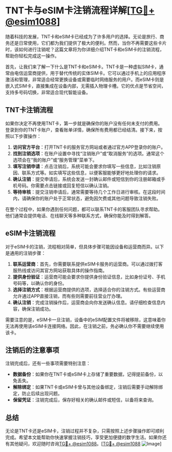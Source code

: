 # TNT卡与eSIM卡注销流程详解[[TG💪+ @esim1088](https://t.me/s/esim1088)]

随着科技的发展，TNT卡和eSIM卡已经成为了许多用户的选择。无论是旅行、商务还是日常使用，它们都为我们提供了极大的便利。然而，当你不再需要这些卡片时，该如何进行注销呢？这篇文章将为你详细介绍TNT卡和eSIM卡的注销流程，帮助你轻松完成这一操作。

首先，让我们来了解一下什么是TNT卡和eSIM卡。TNT卡是一种虚拟SIM卡，通常由电信运营商提供，用于替代传统的实体SIM卡。它可以通过手机上的应用程序激活和管理，非常适合经常更换设备或需要临时网络服务的用户。而eSIM卡则是嵌入式SIM卡，直接集成在设备内部，无需插入物理卡槽。它的优点是节省空间，支持多号码切换，非常适合现代智能设备。

## TNT卡注销流程

如果你决定不再使用TNT卡，第一步就是确保你的账户没有任何未支付的费用。登录到你的TNT卡账户，查看账单详情，确保所有费用都已经结清。接下来，按照以下步骤操作：

1. **访问官方平台**：打开TNT卡的服务官方网站或者通过官方APP登录你的账户。
2. **找到注销选项**：在账户设置中寻找“注销账户”或“取消服务”的选项。通常这个选项会在“我的账户”或“服务管理”菜单下。
3. **填写注销申请**：点击注销后，系统可能会要求你填写一些信息，比如注销原因、联系方式等。如实填写这些信息，以便客服能够更好地处理你的请求。
4. **确认注销**：提交申请后，系统会发送一封确认邮件或短信到你的注册邮箱或手机号码。你需要点击链接或回复短信以确认注销。
5. **等待审核**：提交注销申请后，通常需要等待几个工作日进行审核。在这段时间内，请确保你的账户处于正常状态，避免因欠费或其他问题导致注销失败。

在整个过程中，如果你遇到任何问题，都可以联系TNT卡的客服团队寻求帮助。他们通常会提供电话、在线聊天等多种联系方式，确保你能及时得到解答。

## eSIM卡注销流程

对于eSIM卡的注销，流程相对简单，但具体步骤可能因设备和运营商而异。以下是通用的注销步骤：

1. **联系运营商**：首先，你需要联系提供eSIM卡服务的运营商。可以通过拨打客服热线或访问其官方网站获取具体的操作指南。
2. **提供身份验证**：运营商可能会要求你提供身份验证信息，比如身份证号、手机号码等，以确认你的身份。
3. **选择注销方式**：根据运营商提供的选项，选择适合你的注销方式。有些运营商允许通过APP直接注销，而有些则需要前往营业厅办理。
4. **确认注销**：完成注销操作后，运营商会向你发送确认信息。请仔细检查信息内容，确保注销成功。

需要注意的是，eSIM卡一旦注销，设备中的eSIM配置文件将被移除，这意味着你无法再使用该eSIM卡连接网络。因此，在注销之前，务必确认你不需要继续使用该卡。

## 注销后的注意事项

注销完成后，还有一些事项需要特别注意：

- **数据备份**：如果你在TNT卡或eSIM卡上存储了重要数据，记得提前备份，以免丢失。
- **解除绑定**：如果TNT卡或eSIM卡曾与其他设备绑定，注销后需要手动解除绑定，防止后续出现问题。
- **保留凭证**：注销完成后，保存好相关的确认邮件或短信，以备将来查询。

## 总结

无论是TNT卡还是eSIM卡，注销过程并不复杂，只需按照上述步骤操作即可顺利完成。希望本文能帮助你快速掌握注销技巧，享受更加便捷的数字生活。如果你还有其他疑问，欢迎随时咨询[TG💪+ @esim1088](https://t.me/s/esim1088)。[[TG💪+ @esim1088](https://t.me/s/esim1088) ![Image](https://i.postimg.cc/4NQfJmqS/Snipaste-2025-05-13-00-14-12.png)]